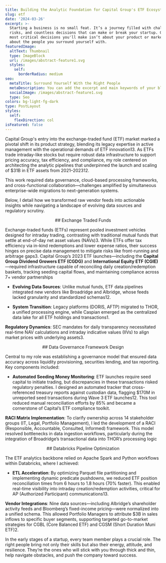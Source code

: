 ```yaml
---
title: Building the Analytic Foundation for Capital Group's ETF Ecosystem
slug: etf
date: '2024-03-26'
excerpt: >-
  Starting a business is no small feat. It’s a journey filled with challenges,
  risks, and countless decisions that can make or break your startup. One of the
  most critical decisions you'll make isn’t about your product or market—it's
  about the people you surround yourself with.
featuredImage:
  altText: Thumbnail
  type: ImageBlock
  url: /images/abstract-feature1.svg
  styles:
    self:
      borderRadius: medium
seo:
  metaTitle: Surround Yourself With the Right People
  metaDescription: You can add the excerpt and main keywords of your blog post here.
  socialImage: /images/abstract-feature1.svg
  type: Seo
colors: bg-light-fg-dark
type: PostLayout
styles:
  self:
    flexDirection: col
isFeatured: false
---
```

Capital Group's entry into the exchange-traded fund (ETF) market marked a pivotal shift in its product strategy, blending its legacy expertise in active management with the operational demands of ETF innovation13. As ETFs trade intraday-like stocks but require robust data infrastructure to support pricing accuracy, tax efficiency, and compliance, my role centered on architecting the analytic pipelines that underpinned the launch and scaling of $31B in ETF assets from 2021–202312. 

This work required data governance, cloud-based processing frameworks, and cross-functional collaboration—challenges amplified by simultaneous enterprise-wide migrations to next-generation systems. 

Below, I detail how we transformed raw vendor feeds into actionable insights while navigating a landscape of evolving data sources and regulatory scrutiny.

<div style="text-align: center">## Exchange Traded Funds</div>

Exchange-traded funds (ETFs) represent pooled investment vehicles designed for intraday trading, contrasting with traditional mutual funds that settle at end-of-day net asset values (NAVs)3. While ETFs offer tax efficiency via in-kind redemptions and lower expense ratios, their success hinges on precise data management to mitigate risks like front-running and arbitrage gaps3. Capital Group’s 2023 ETF launches—including the **Capital Group Dividend Growers ETF (CGDG)** and **International Equity ETF (CGIE)**—required infrastructure capable of reconciling daily creation/redemption baskets, tracking seeding capital flows, and maintaining compliance across 7+ vendor partnerships

*   **Evolving Data Sources**: Unlike mutual funds, ETF data pipelines integrated new vendors like Broadridge and Albridge, whose feeds lacked granularity and standardized schemas12.

*   **System Transition**: Legacy platforms (DORIS, AFTP) migrated to THOR, a unified processing engine, while Caspian emerged as the centralized data lake for all ETF holdings and transactions1.

**Regulatory Dynamics**: SEC mandates for daily transparency necessitated real-time NAV calculations and intraday indicative values (IIVs) to align market prices with underlying assets3.

<div style="text-align: center">## Data Governance Framework Design</div>

Central to my role was establishing a governance model that ensured data accuracy across liquidity provisioning, securities lending, and tax reporting. Key components included:

*   **Automated Seeding Money Monitoring**:
    ETF launches require seed capital to initiate trading, but discrepancies in these transactions risked regulatory penalties. I designed an automated tracker that cross-referenced treasury reports against custodian data, flagging $170M in unreported seed transactions during Wave 3 ETF launches12. This tool reduced manual reconciliation efforts by 85% and became a cornerstone of Capital’s ETF compliance toolkit.

**RACI Matrix Implementation**:
To clarify ownership across 14 stakeholder groups (IT, Legal, Portfolio Management), I led the development of a RACI (Responsible, Accountable, Consulted, Informed) framework. This model resolved bottlenecks in data ingestion workflows, particularly during the integration of Broadridge’s transactional data into THOR’s processing logic

<div style="text-align: center">## Databricks Pipeline Optimization</div>

The ETF analytics backbone relied on Apache Spark and Python workflows within Databricks, where I achieved:

*   **ETL Acceleration**:
    By optimizing Parquet file partitioning and implementing dynamic predicate pushdowns, we reduced ETF position reconciliation times from 6 hours to 1.8 hours (70% faster). This enabled real-time visibility into intraday creation/redemption activities, critical for AP (Authorized Participant) communications13.

**Vendor Integrations**:
Nine data sources—including Albridge’s shareholder activity feeds and Bloomberg’s fixed-income pricing—were normalized into a unified schema. This allowed Portfolio Managers to attribute $3B in sales inflows to specific buyer segments, supporting targeted go-to-market strategies for CGBL (Core Balanced ETF) and CGSM (Short Duration Muni ETF)2.

In the early stages of a startup, every team member plays a crucial role. The right people bring not only their skills but also their energy, attitude, and resilience. They’re the ones who will stick with you through thick and thin, help navigate obstacles, and push the company toward success.
